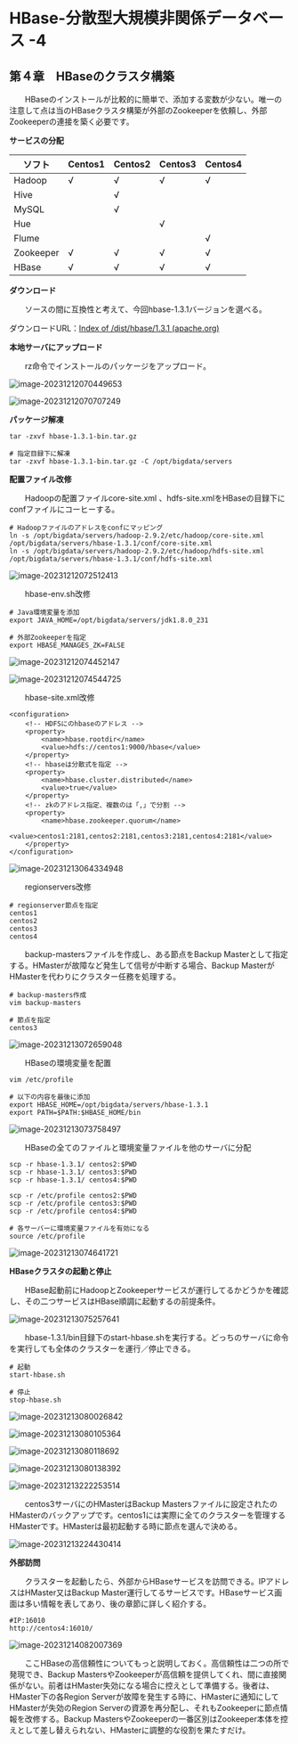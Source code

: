 # HBase-分散型大規模非関係データベース -4

## 第４章　HBaseのクラスタ構築

　　HBaseのインストールが比較的に簡単で、添加する変数が少ない。唯一の注意して点は当のHBaseクラスタ構築が外部のZookeeperを依頼し、外部Zookeeperの連接を築く必要です。

**サービスの分配**

| ソフト    | Centos1 | Centos2 | Centos3 | Centos4 |
| --------- | ------- | ------- | ------- | ------- |
| Hadoop    | √       | √       | √       | √       |
| Hive      |         | √       |         |         |
| MySQL     |         | √       |         |         |
| Hue       |         |         | √       |         |
| Flume     |         |         |         | √       |
| Zookeeper | √       | √       | √       | √       |
| HBase     | √       | √       | √       | √       |

**ダウンロード**

　　ソースの間に互換性と考えて、今回hbase-1.3.1バージョンを選べる。

ダウンロードURL：[Index of /dist/hbase/1.3.1 (apache.org)](https://archive.apache.org/dist/hbase/1.3.1/)

**本地サーバにアップロード**

　　rz命令でインストールのパッケージをアップロード。

![image-20231212070449653](D:\OneDrive\picture\Typora\image-20231212070449653.png)

![image-20231212070707249](D:\OneDrive\picture\Typora\image-20231212070707249.png)

**パッケージ解凍**

```
tar -zxvf hbase-1.3.1-bin.tar.gz

# 指定目録下に解凍
tar -zxvf hbase-1.3.1-bin.tar.gz -C /opt/bigdata/servers
```

**配置ファイル改修**

　　Hadoopの配置ファイルcore-site.xml 、hdfs-site.xmlをHBaseの目録下にconfファイルにコーヒーする。

```
# Hadoopファイルのアドレスをconfにマッピング
ln -s /opt/bigdata/servers/hadoop-2.9.2/etc/hadoop/core-site.xml /opt/bigdata/servers/hbase-1.3.1/conf/core-site.xml
ln -s /opt/bigdata/servers/hadoop-2.9.2/etc/hadoop/hdfs-site.xml /opt/bigdata/servers/hbase-1.3.1/conf/hdfs-site.xml
```

![image-20231212072512413](D:\OneDrive\picture\Typora\image-20231212072512413.png)

　　hbase-env.sh改修

```
# Java環境変量を添加
export JAVA_HOME=/opt/bigdata/servers/jdk1.8.0_231

# 外部Zookeeperを指定
export HBASE_MANAGES_ZK=FALSE
```

![image-20231212074452147](D:\OneDrive\picture\Typora\image-20231212074452147.png)

![image-20231212074544725](D:\OneDrive\picture\Typora\image-20231212074544725.png)

　　hbase-site.xml改修

```
<configuration>
	<!-- HDFSにのhbaseのアドレス -->
	<property>
		<name>hbase.rootdir</name>
		<value>hdfs://centos1:9000/hbase</value>
	</property>
	<!-- hbaseは分散式を指定 -->
	<property>
		<name>hbase.cluster.distributed</name>
		<value>true</value>
	</property>
	<!-- zkのアドレス指定、複数のは「,」で分割 -->
	<property>
		<name>hbase.zookeeper.quorum</name>
		<value>centos1:2181,centos2:2181,centos3:2181,centos4:2181</value>
	</property>
</configuration>
```

![image-20231213064334948](D:\OneDrive\picture\Typora\image-20231213064334948.png)

　　regionservers改修

```
# regionserver節点を指定
centos1
centos2
centos3
centos4
```

　　backup-mastersファイルを作成し、ある節点をBackup Masterとして指定する。HMasterが故障など発生して信号が中断する場合、Backup MasterがHMasterを代わりにクラスター任務を処理する。

```
# backup-masters作成
vim backup-masters

# 節点を指定
centos3
```

![image-20231213072659048](D:\OneDrive\picture\Typora\image-20231213072659048.png)

　　HBaseの環境変量を配置

```
vim /etc/profile

# 以下の内容を最後に添加
export HBASE_HOME=/opt/bigdata/servers/hbase-1.3.1
export PATH=$PATH:$HBASE_HOME/bin
```

![image-20231213073758497](D:\OneDrive\picture\Typora\image-20231213073758497.png)

　　HBaseの全てのファイルと環境変量ファイルを他のサーバに分配

```
scp -r hbase-1.3.1/ centos2:$PWD
scp -r hbase-1.3.1/ centos3:$PWD
scp -r hbase-1.3.1/ centos4:$PWD

scp -r /etc/profile centos2:$PWD
scp -r /etc/profile centos3:$PWD
scp -r /etc/profile centos4:$PWD

# 各サーバーに環境変量ファイルを有効になる
source /etc/profile
```

![image-20231213074641721](D:\OneDrive\picture\Typora\image-20231213074641721.png)

**HBaseクラスタの起動と停止**

　　HBase起動前にHadoopとZookeeperサービスが運行してるかどうかを確認し、その二つサービスはHBase順調に起動するの前提条件。

![image-20231213075257641](D:\OneDrive\picture\Typora\image-20231213075257641.png)

　　hbase-1.3.1/bin目録下のstart-hbase.shを実行する。どっちのサーバに命令を実行しても全体のクラスターを運行／停止できる。

```
# 起動
start-hbase.sh

# 停止
stop-hbase.sh
```

![image-20231213080026842](D:\OneDrive\picture\Typora\image-20231213080026842.png)

![image-20231213080105364](D:\OneDrive\picture\Typora\image-20231213080105364.png)

![image-20231213080118692](D:\OneDrive\picture\Typora\image-20231213080118692.png)

![image-20231213080138392](D:\OneDrive\picture\Typora\image-20231213080138392.png)

![image-20231213222253514](D:\OneDrive\picture\Typora\image-20231213222253514.png)

　　centos3サーバにのHMasterはBackup Mastersファイルに設定されたのHMasterのバックアップです。centos1には実際に全てのクラスターを管理するHMasterです。HMasterは最初起動する時に節点を選んで決める。

![image-20231213224430414](D:\OneDrive\picture\Typora\image-20231213224430414.png)

**外部訪問**

　　クラスターを起動したら、外部からHBaseサービスを訪問できる。IPアドレスはHMaster又はBackup Master運行してるサービスです。HBaseサービス画面は多い情報を表してあり、後の章節に詳しく紹介する。

```
#IP:16010
http://centos4:16010/
```

![image-20231214082007369](D:\OneDrive\picture\Typora\image-20231214082007369.png)

　　ここHBaseの高信頼性についてもっと説明しておく。高信頼性は二つの所で発現でき、Backup MastersやZookeeperが高信頼を提供してくれ、間に直接関係がない。前者はHMaster失効になる場合に控えとして準備する。後者は、HMaster下の各Region Serverが故障を発生する時に、HMasterに通知にしてHMasterが失効のRegion Serverの資源を再分配し、それもZookeeperに節点情報を改修する。Backup MastersやZookeeperの一番区別はZookeeper本体を控えとして差し替えられない、HMasterに調整的な役割を果たすだけ。
